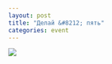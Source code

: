 ```yaml
---
layout: post
title: "Делай &#8212; пять"
categories: event
---
```

![](https://pics.livejournal.com/quillcraft/pic/000wc8d4)